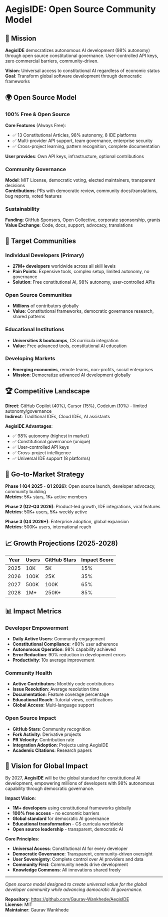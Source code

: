 # AegisIDE: Open Source Community Model

## 🎯 Mission

**AegisIDE** democratizes autonomous AI development (98% autonomy) through open source constitutional governance. User-controlled API keys, zero commercial barriers, community-driven.

**Vision**: Universal access to constitutional AI regardless of economic status  
**Goal**: Transform global software development through democratic frameworks

## 🌍 Open Source Model

### 100% Free & Open Source

**Core Features** (Always Free):
- ✅ 13 Constitutional Articles, 98% autonomy, 8 IDE platforms
- ✅ Multi-provider API support, team governance, enterprise security
- ✅ Cross-project learning, pattern recognition, complete documentation

**User provides**: Own API keys, infrastructure, optional contributions

### Community Governance

**Model**: MIT License, democratic voting, elected maintainers, transparent decisions  
**Contributions**: PRs with democratic review, community docs/translations, bug reports, voted features

### Sustainability

**Funding**: GitHub Sponsors, Open Collective, corporate sponsorship, grants  
**Value Exchange**: Code, docs, support, advocacy, translations

## 🎯 Target Communities

### Individual Developers (Primary)
- **27M+ developers** worldwide across all skill levels
- **Pain Points**: Expensive tools, complex setup, limited autonomy, no governance
- **Solution**: Free constitutional AI, 98% autonomy, user-controlled APIs

### Open Source Communities
- **Millions** of contributors globally
- **Value**: Constitutional frameworks, democratic governance research, shared patterns

### Educational Institutions
- **Universities & bootcamps**, CS curricula integration
- **Value**: Free advanced tools, constitutional AI education

### Developing Markets
- **Emerging economies**, remote teams, non-profits, social enterprises
- **Mission**: Democratize advanced AI development globally

## 🏆 Competitive Landscape

**Direct**: GitHub Copilot (40%), Cursor (15%), Codeium (10%) - limited autonomy/governance  
**Indirect**: Traditional IDEs, Cloud IDEs, AI assistants

**AegisIDE Advantages**:
- ✅ 98% autonomy (highest in market)
- ✅ Constitutional governance (unique)
- ✅ User-controlled API keys
- ✅ Cross-project intelligence
- ✅ Universal IDE support (8 platforms)

## 🚀 Go-to-Market Strategy

**Phase 1 (Q4 2025 - Q1 2026)**: Open source launch, developer advocacy, community building  
**Metrics**: 5K+ stars, 1K+ active members

**Phase 2 (Q2-Q3 2026)**: Product-led growth, IDE integrations, viral features  
**Metrics**: 50K+ users, 5K+ weekly active

**Phase 3 (Q4 2026+)**: Enterprise adoption, global expansion  
**Metrics**: 500K+ users, international reach

## 📈 Growth Projections (2025-2028)

| Year | Users | GitHub Stars | Impact Score |
|------|-------|--------------|--------------|
| 2025 | 10K | 5K | 15% |
| 2026 | 100K | 25K | 35% |
| 2027 | 500K | 100K | 65% |
| 2028 | 1M+ | 250K+ | 85% |

## 📊 Impact Metrics

### Developer Empowerment
- **Daily Active Users**: Community engagement
- **Constitutional Compliance**: ≥80% user adherence
- **Autonomous Operation**: 98% capability achieved
- **Error Reduction**: 90% reduction in development errors
- **Productivity**: 10x average improvement

### Community Health
- **Active Contributors**: Monthly code contributions
- **Issue Resolution**: Average resolution time
- **Documentation**: Feature coverage percentage
- **Educational Reach**: Tutorial views, certifications
- **Global Access**: Multi-language support

### Open Source Impact
- **GitHub Stars**: Community recognition
- **Fork Activity**: Derivative projects
- **PR Velocity**: Contribution rate
- **Integration Adoption**: Projects using AegisIDE
- **Academic Citations**: Research papers

## 🌟 Vision for Global Impact

By 2027, **AegisIDE** will be the global standard for constitutional AI development, empowering millions of developers with 98% autonomous capability through democratic governance.

**Impact Vision**:
- **1M+ developers** using constitutional frameworks globally
- **100% free access** - no economic barriers
- **Global standard** for democratic AI governance
- **Educational transformation** - CS curricula worldwide
- **Open source leadership** - transparent, democratic AI

**Core Principles**:
- **Universal Access**: Constitutional AI for every developer
- **Democratic Governance**: Transparent, community-driven oversight
- **User Sovereignty**: Complete control over AI providers and data
- **Community First**: Community needs drive development
- **Knowledge Commons**: All innovations shared freely

---

*Open source model designed to create universal value for the global developer community while advancing democratic AI governance.*

**Repository**: https://github.com/Gaurav-Wankhede/AegisIDE  
**License**: MIT  
**Maintainer**: Gaurav Wankhede
